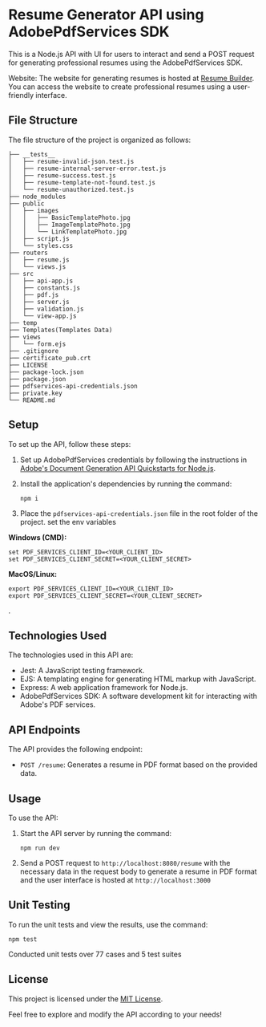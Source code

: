 # Resume Generator API using AdobePdfServices SDK

This is a Node.js API with UI for users to interact and send a POST request for generating professional resumes using the AdobePdfServices SDK.

Website: The website for generating resumes is hosted at [Resume Builder](https://huggingface.co/spaces/Moki2004/ResumeBuilder). You can access the website to create professional resumes using a user-friendly interface.



## File Structure

The file structure of the project is organized as follows:

```
├── __tests__
│   ├── resume-invalid-json.test.js
│   ├── resume-internal-server-error.test.js
│   ├── resume-success.test.js
│   ├── resume-template-not-found.test.js
│   └── resume-unauthorized.test.js
├── node_modules
├── public
│   ├── images
│   │   ├── BasicTemplatePhoto.jpg
│   │   ├── ImageTemplatePhoto.jpg
│   │   └── LinkTemplatePhoto.jpg
│   ├── script.js
│   └── styles.css
├── routers
│   ├── resume.js
│   └── views.js
├── src
│   ├── api-app.js
│   ├── constants.js
│   ├── pdf.js
│   ├── server.js
│   ├── validation.js
│   └── view-app.js
├── temp
├── Templates(Templates Data)
├── views
│   └── form.ejs
├── .gitignore
├── certificate_pub.crt
├── LICENSE
├── package-lock.json
├── package.json
├── pdfservices-api-credentials.json
├── private.key
└── README.md
```

## Setup

To set up the API, follow these steps:

1. Set up AdobePdfServices credentials by following the instructions in [Adobe's Document Generation API Quickstarts for Node.js](https://developer.adobe.com/document-services/docs/overview/document-generation-api/quickstarts/nodejs/).

2. Install the application's dependencies by running the command:

   ```shell
   npm i
   ```


3. Place the `pdfservices-api-credentials.json` file in the root folder of the project.
set the env variables

**Windows (CMD):**
```shell
set PDF_SERVICES_CLIENT_ID=<YOUR_CLIENT_ID>
set PDF_SERVICES_CLIENT_SECRET=<YOUR_CLIENT_SECRET>
```

**MacOS/Linux:**
```shell
export PDF_SERVICES_CLIENT_ID=<YOUR_CLIENT_ID>
export PDF_SERVICES_CLIENT_SECRET=<YOUR_CLIENT_SECRET>
```
.
## Technologies Used

The technologies used in this API are:

- Jest: A JavaScript testing framework.
- EJS: A templating engine for generating HTML markup with JavaScript.
- Express: A web application framework for Node.js.
- AdobePdfServices SDK: A software development kit for interacting with Adobe's PDF services.


## API Endpoints

The API provides the following endpoint:

- `POST /resume`: Generates a resume in PDF format based on the provided data.

## Usage

To use the API:

1. Start the API server by running the command:

   ```shell
   npm run dev
   ```

2. Send a POST request to `http://localhost:8080/resume` with the necessary data in the request body to generate a resume in PDF format and 
the user interface is hosted at `http://localhost:3000`


## Unit Testing

To run the unit tests and view the results, use the command:

```shell
npm test
```
Conducted unit tests over 77 cases and 5 test suites
## License

This project is licensed under the [MIT License](LICENSE).

Feel free to explore and modify the API according to your needs!

